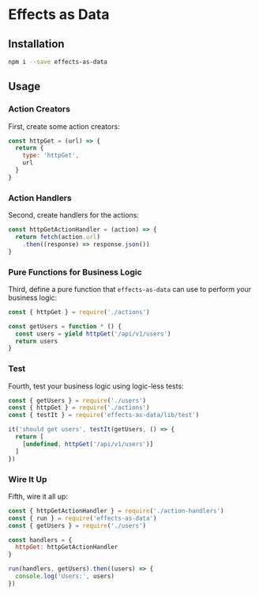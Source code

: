 # Effects as Data

## Installation
```sh
npm i --save effects-as-data
```

## Usage
### Action Creators
First, create some action creators:
```js
const httpGet = (url) => {
  return {
    type: 'httpGet',
    url
  }
}
```

### Action Handlers
Second, create handlers for the actions:
```js
const httpGetActionHandler = (action) => {
  return fetch(action.url)
    .then((response) => response.json())
}
```

### Pure Functions for Business Logic
Third, define a pure function that `effects-as-data` can use to perform your business logic:
```js
const { httpGet } = require('./actions')

const getUsers = function * () {
  const users = yield httpGet('/api/v1/users')
  return users
}
```

### Test
Fourth, test your business logic using logic-less tests:
```js
const { getUsers } = require('./users')
const { httpGet } = require('./actions')
const { testIt } = require('effects-as-data/lib/test')

it('should get users', testIt(getUsers, () => {
  return [
    [undefined, httpGet('/api/v1/users')]
  ]
})
```

### Wire It Up
Fifth, wire it all up:
```js
const { httpGetActionHandler } = require('./action-handlers')
const { run } = require('effects-as-data')
const { getUsers } = require('./users')

const handlers = {
  httpGet: httpGetActionHandler
}

run(handlers, getUsers).then((users) => {
  console.log('Users:', users)
})
```
